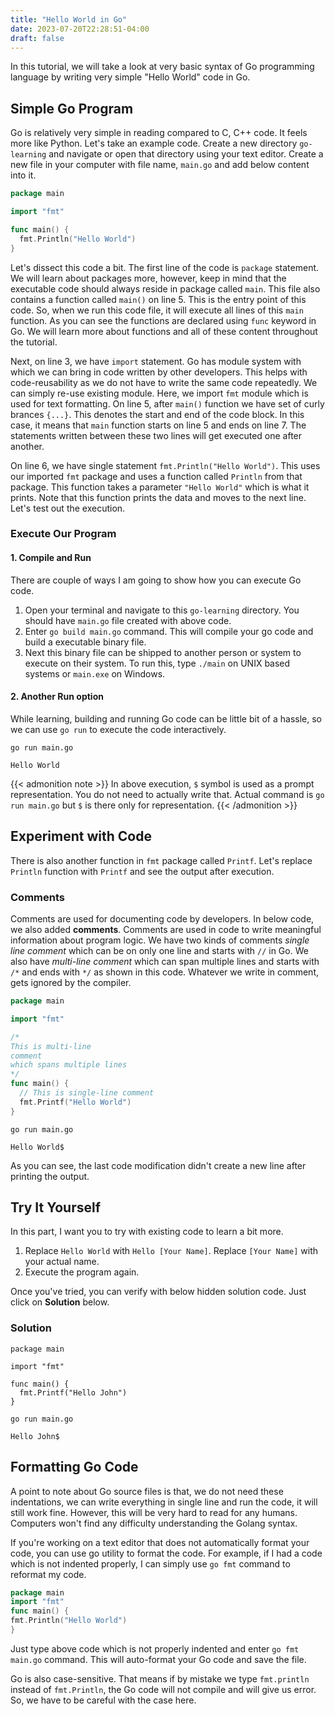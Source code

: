 ```yaml
---
title: "Hello World in Go"
date: 2023-07-20T22:28:51-04:00
draft: false
---
```



In this tutorial, we will take a look at very basic syntax of Go programming language by writing very simple "Hello World" code in Go.
<!--more-->

## Simple Go Program

Go is relatively very simple in reading compared to C, C++ code. It feels more like Python. Let's take an example code. Create a new directory `go-learning` and navigate or open that directory using your text editor. Create a new file in your computer with file name, `main.go` and add below content into it.

```go
package main

import "fmt"

func main() {
  fmt.Println("Hello World")
}
```

Let's dissect this code a bit.
The first line of the code is `package` statement. We will learn about packages more, however, keep in mind that the executable code should always reside in package called `main`. This file also contains a function called `main()` on line 5. This is the entry point of this code. So, when we run this code file, it will execute all lines of this `main` function. As you can see the functions are declared using `func` keyword in Go. We will learn more about functions and all of these content throughout the tutorial.

Next, on line 3, we have `import` statement. Go has module system with which we can bring in code written by other developers. This helps with code-reusability as we do not have to write the same code repeatedly. We can simply re-use existing module. Here, we import `fmt` module which is used for text formatting. On line 5, after `main()` function we have set of curly brances `{...}`. This denotes the start and end of the code block. In this case, it means that `main` function starts on line 5 and ends on line 7. The statements written between these two lines will get executed one after another.

On line 6, we have single statement `fmt.Println("Hello World")`. This uses our imported `fmt` package and uses a function called `Println` from that package. This function takes a parameter `"Hello World"` which is what it prints. Note that this function prints the data and moves to the next line. Let's test out the execution.

### Execute Our Program

#### 1. Compile and Run

There are couple of ways I am going to show how you can execute Go code.
1. Open your terminal and navigate to this `go-learning` directory. You should have `main.go` file created with above code.
2. Enter `go build main.go` command. This will compile your go code and build a executable binary file.
3. Next this binary file can be shipped to another person or system to execute on their system. To run this, type `./main` on UNIX based systems or `main.exe` on Windows.

#### 2. Another Run option

While learning, building and running Go code can be little bit of a hassle, so we can use `go run` to execute the code interactively.
```bash{ .show-prompt lineNos=false }
go run main.go
```
```output{ lineNos=false }
Hello World
```

{{< admonition note >}}
In above execution, `$` symbol is used as a prompt representation. You do not need to actually write that. Actual command is `go run main.go` but `$` is there only for representation.
{{< /admonition >}}

## Experiment with Code

There is also another function in `fmt` package called `Printf`. Let's replace `Println` function with `Printf` and see the output after execution.

### Comments

Comments are used for documenting code by developers. In below code, we also added **comments**. Comments are used in code to write meaningful information about program logic. We have two kinds of comments *single line comment* which can be on only one line and starts with `//` in Go. We also have *multi-line comment* which can span multiple lines and starts with `/*` and ends with `*/` as shown in this code. Whatever we write in comment, gets ignored by the compiler.

```go
package main

import "fmt"

/*
This is multi-line
comment 
which spans multiple lines
*/
func main() {
  // This is single-line comment
  fmt.Printf("Hello World") 
}
```

```bash{ .show-prompt lineNos=false }
go run main.go
```
```{ lineNos=false }
Hello World$
```
As you can see, the last code modification didn't create a new line after printing the output. 

## Try It Yourself

In this part, I want you to try with existing code to learn a bit more.

1. Replace `Hello World` with `Hello [Your Name]`. Replace `[Your Name]` with your actual name.
2. Execute the program again.

Once you've tried, you can verify with below hidden solution code. Just click on **Solution** below.

### Solution

```go{ filename=main.go }
package main

import "fmt"

func main() {
  fmt.Printf("Hello John")
}
```

```bash{ .show-prompt lineNos=false }
go run main.go
```
```{ lineNos=false }
Hello John$
```

## Formatting Go Code

A point to note about Go source files is that, we do not need these indentations, we can write everything in single line and run the code, it will still work fine. However, this will be very hard to read for any humans. Computers won't find any difficulty understanding the Golang syntax.

If you're working on a text editor that does not automatically format your code, you can use go utility to format the code. For example, if I had a code which is not indented properly, I can simply use `go fmt` command to reformat my code.

```go
package main
import "fmt"
func main() {
fmt.Println("Hello World")
}
```

Just type above code which is not properly indented and enter `go fmt main.go` command. This will auto-format your Go code and save the file.

Go is also case-sensitive. That means if by mistake we type `fmt.println` instead of `fmt.Println`, the Go code will not compile and will give us error. So, we have to be careful with the case here.
